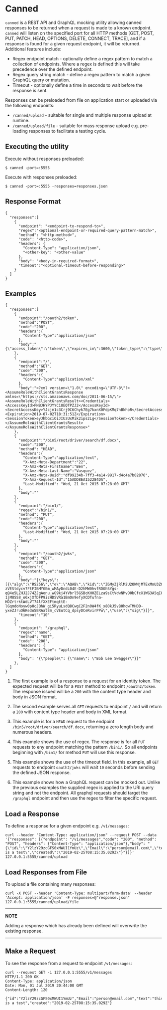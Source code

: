 # Canned

`canned` is a REST API and GraphQL mocking utility allowing canned responses to be returned when a request is made to a known
endpoint. `canned` will listen on the specified port for all HTTP methods [GET, POST, PUT, PATCH, HEAD, OPTIONS,
DELETE, CONNECT, TRACE], and if a response is found for a given request endpoint, it will be returned.  Additional
features include:

* Regex endpoint match - optionally define a regex pattern to match a collection of endpoints.  Where a regex is defined
this will take precedence over the defined endpoint.
* Regex query string match - define a regex pattern to match a given GraphQL query or mutation.
* Timeout - optionally define a time in seconds to wait before the response is sent.

Responses can be preloaded from file on application start or uploaded via the following endpoints:

* `/canned/upload` - suitable for single and multiple response upload at runtime.
* `/canned/upload/file` - suitable for mass response upload e.g. pre-loading responses to facilitate a testing cycle.

## Executing the utility

Execute without responses preloaded:
```
$ canned -port=:5555
```
Execute with responses preloaded:
```
$ canned -port=:5555 -responses=responses.json
```
## Response Format
```
{
  "responses":[
    {
      "endpoint": "<endpoint-to-respond-to>",
      "regex":"<optional-endpoint-or-required-query-pattern-match>",
      "method": "<http-method>",
      "code": "<http-code>",
      "headers": {
        "Content-Type": "application/json",
        "<other-key": "<other-value"
      },
      "body": "<body-in-required-format>",
      "timeout":"<optional-timeout-before-responding>"
    }
  ]
}
```

## Examples
```
{
  "responses":[
    {
      "endpoint":"/oauth2/token",
      "method":"POST",
      "code":"200",
      "headers":{
        "Content-Type":"application/json"
      },
      "body":"{\"access_token\":\"token\",\"expires_in\":3600,\"token_type\":\"type\"}"
    },
    {
      "endpoint":"/",
      "method":"GET",
      "code":"200",
      "headers":{
        "Content-Type":"application/xml"
      },
      "body":"<?xml version=\"1.0\" encoding=\"UTF-8\"?><AssumeRoleWithClientGrantsResponse xmlns=\"https://sts.amazonaws.com/doc/2011-06-15/\"><AssumeRoleWithClientGrantsResult><Credentials><AccessKeyId>FNBJHYPJYYC1UEQTPZJ2</AccessKeyId><SecretAccessKey>YJcjm1c3Crj9C6Chyk7Eg7kxnX0FdpKMq7nBkhoR</SecretAccessKey><Expiration>2019-07-02T18:31:51Z</Expiration><SessionToken>eyJhbGciOiJIUzUxMik2ips2Lg</SessionToken></Credentials></AssumeRoleWithClientGrantsResult></AssumeRoleWithClientGrantsResponse>"
    },
    {
      "endpoint":"/bin5/root/driver/search/df.docx",
      "code":"200",
      "method": "HEAD",
      "headers":{
        "Content-Type":"application/text",
        "X-Amz-Meta-Department":"22",
        "X-Amz-Meta-Firstname":"Ben",
        "X-Amz-Meta-Last-Name":"Vasquez",
        "X-Amz-Meta-Uuid":"df99234b-7ff3-4a14-9917-d4c4a7b02876",
        "X-Amz-Request-Id":"15ADD8EA152284DA",
        "Last-Modified": "Wed, 21 Oct 2015 07:28:00 GMT"
      },
      "body":""
    },
    {
      "endpoint":"/bin1/",
      "regex":"/bin1/",
      "method": "PUT",
      "code":"200",
      "headers":{
        "Content-Type":"application/text",
        "Last-Modified": "Wed, 21 Oct 2015 07:28:00 GMT"
      },
      "body":""
    },
    {
      "endpoint":"/oauth2/jwks",
      "method": "GET",
      "code":"200",
      "headers":{
        "Content-Type":"application/json"
      },
      "body":"{\"keys\":[{\"alg\":\"RS256\",\"e\":\"AQAB\",\"kid\":\"ZGMyZjRlM2U2OWNjMTExMmU3ZGRmNzk5NjNhZTBhMmNlYmE0YTZhNw\",\"kty\":\"RSA\",\"n\":\"xoQ4-zVEStdycv7FtFIBMYGEm_wMAyDndL04E-D2hMW0hvfRDGhSYgs-qQ4e5LZHJ2J74ZJgAonu_wO9kj4YVbrl5GSBcKHHZELza9sCtVdwNMvO0bCfcX1WG3A5qI0d0xXUm2AWpeTETyWZ8xKzVr_oRnlM8wotq6Q-1jM8SS8_o6xjXfDFP9izHDSVRa1BmOn9efyXCDTufna-HDZrtrktWdLVT74lfXXEFtmqttE-lGqmdoNoyw0pOcJQhW_gi5RyuLsdQ8CwgC2F2n0W4fK_x8OkJ5vB0hqwTMHDD-yxeZJruO6Ke3o5BRAatEm_cVEutCq_dpsyDCeRvirPPw\",\"use\":\"sig\"}]}",
      "timeout":"10"
    },
    {
      "endpoint": "/graphql",
      "regex":"name",
      "method": "GET",
      "code": "200",
      "headers": {
        "Content-Type": "application/json"
      },
      "body": "{\"people\": {\"name\": \"Bob Lee Swagger\"}}"
    },
  ]
}
```
1. The first example is of a response to a request for an identity token.  The expected request will be for a `POST`
method to endpoint `/oauth2/token`.  The response issued will be a `200` with the content type header and body
in JSON format.

2. The second example serves all `GET` requests to endpoint `/` and will return a `200` with content type header and
body in XML format.

3. This example is for a `HEAD` request to the endpoint `/bin5/root/driver/search/df.docx`, returning a zero length
body and numerous headers.

4. This example shows the use of regex.  The response is for all `PUT` requests to eny endpoint matching the pattern
`/bin1/`.  So all endpoints beginning with `/bin1/` for method `PUT` will use this response.

5. This example shows the use of the timeout field.  In this example, all `GET` requests to endpoint `oauth2/jwks`
will wait `10` seconds before sending the defined JSON response.

6. This example shows how a GraphQL request can be mocked out. Unlike the previous examples the supplied regex is applied
to the URI query string and not the endpoint.  All graphql requests should target the `/graphql` endpoint and then use the
regex to filter the specific request. 

## Load a Response

To define a response for a given endpoint e.g. `/v1/messages`:
```
curl --header "Content-Type: application/json" --request POST --data '{"responses": [{"endpoint": "/v1/messages","code": "200", "method": "POST", "headers": {"Content-Type": "application/json"},"body": "{\"id\":\"Y2lzY29zcGFS0xMWUI1YmUz\",\"Email\":\"person@email.com\",\"text\":\"this is a test\",\"created\":\"2019-02-25T08:15:35.029Z\"}"}]}' 127.0.0.1:5555/canned/upload
```
## Load Responses from File
To upload a file containing many responses:
```
curl -X POST --header 'Content-Type: multipart/form-data' --header 'Accept: application/json' -F responses=@"response.json" 127.0.0.1:5555/canned/upload/file
```
---
**NOTE**

Adding a response which has already been defined will overwrite the existing response.
___

## Make a Request
To see the response from a request to endpoint `/v1/messages`:
```
curl --request GET -i 127.0.0.1:5555/v1/messages
HTTP/1.1 200 OK
Content-Type: application/json
Date: Mon, 01 Jul 2019 20:44:00 GMT
Content-Length: 120

{"id":"Y2lzY29zcGFS0xMWUI1YmUz","Email":"person@email.com","text":"this is a test","created":"2019-02-25T08:15:35.029Z"}
```

